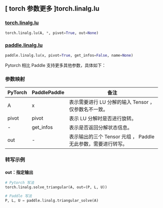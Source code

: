 ## [ torch 参数更多 ]torch.linalg.lu

### [torch.linalg.lu](https://pytorch.org/docs/1.13/generated/torch.linalg.lu.html?highlight=torch+linalg+lu#torch.linalg.lu)

```python
torch.linalg.lu(A, *, pivot=True, out=None)
```

### [paddle.linalg.lu](https://www.paddlepaddle.org.cn/documentation/docs/zh/api/paddle/linalg/lu_cn.html)

```python
paddle.linalg.lu(x, pivot=True, get_infos=False, name=None)
```

Pytorch 相比 Paddle 支持更多其他参数，具体如下：

### 参数映射

| PyTorch                             | PaddlePaddle | 备注                                                                    |
| ----------------------------------- | ------------ | ----------------------------------------------------------------------- |
| A     | x           | 表示需要进行 LU 分解的输入 Tensor ，仅参数名不一致。                         |
| pivot       | pivot        | 表示 LU 分解时是否进行旋转。                           |
| -     | get_infos           | 表示是否返回分解状态信息。                         |
| out           | -      | 表示输出的三个 Tensor 元组 ， Paddle 无此参数，需要进行转写。         |

###  转写示例
#### out：指定输出
```python
# Pytorch 写法
torch.linalg.solve_triangular(A, out=(P, L, U))

# Paddle 写法
P, L, U = paddle.linalg.triangular_solve(A)
```
